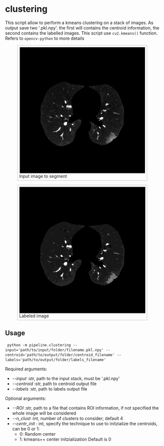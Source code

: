 # clustering

This script allow to perform a kmeans clustering on a stack of images. As output save two '.pkl.npy'. the first will contains the centroid information, the second contains the labelled images. This script use `cv2.kmeans()` function. Refers to `opencv-python` to more details


<html>
  <head>
	<style>
	figure {
		border: thin #c0c0c0 solid;
    display: flex;
    flex-flow: column;
    padding: 5px;
		max-width: 500px;
	}

	figcaption {
		background-color: black;
    color: gray;
    font: italic smaller sans-serif;
    padding: 3px;
    text-align: center;
	}
</style>
</head>
<body>


<figure>
	<img src="./images/lung.png" alt="lung" />
	<figcaption>
	Input image to segment
	</figcaption>
</figure>

<figure>
	<img src="./images/labeled.png" alt="labeled"/>
	<figcaption>
	Labeled image
	</figcaption>
</figure>

</body>
</html>


## Usage


```
 python -m pipeline.clustering --input='path/to/input/folder/filename.pkl.npy' --centroid='path/to/output/folder/centroid_filename' --labels='path/to/output/folder/labels_filename'
```

Required arguments:

* *--input* :str, path to the input stack, must be '.pkl.npy'
* *--centroid* :str, path to centroid output file
* *--labels* :str, path to labels output file

Optional arguments:
* *--ROI* :str, path to a file that contains ROI information, if not specified the whole image will be considered
* *--n_clust* :int, number of clusters to consider; default 4
* *--centr_init* : int, specify the technique to use to initzialize the centroids, can be 0 or 1:
  * 0: Random center
  * 1: kmeans++ center initzialization
Default is 0
